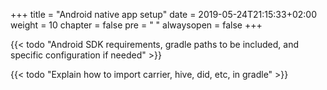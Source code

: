 +++
title = "Android native app setup"
date = 2019-05-24T21:15:33+02:00
weight = 10
chapter = false
pre = "<i class='fa ela-page'></i> "
alwaysopen = false
+++ 

{{< todo "Android SDK requirements, gradle paths to be included, and specific configuration if needed" >}}

{{< todo "Explain how to import carrier, hive, did, etc, in gradle" >}}